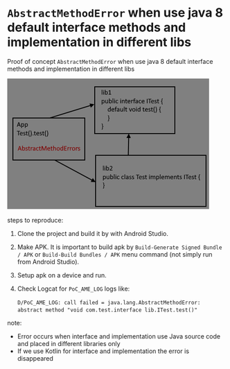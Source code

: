 # `AbstractMethodError` when use java 8 default interface methods and implementation in different libs
Proof of concept `AbstractMethodError` when use java 8 default interface methods and implementation in different libs

![image info](./doc/schema.png)

steps to reproduce:
1. Clone the project and build it by with Android Studio.
2. Make APK. It is important to build apk by `Build-Generate Signed Bundle / APK` or `Build-Build Bundles / APK` menu command (not simply run from Android Studio).
3. Setup apk on a device and run.
4. Check Logcat for `PoC_AME_LOG` logs like:
   
   `D/PoC_AME_LOG: call failed = java.lang.AbstractMethodError: abstract method "void com.test.interface lib.ITest.test()"`

note:
- Error occurs when interface and implementation use Java source code and placed in different libraries only
- If we use Kotlin for interface and implementation the error is disappeared
